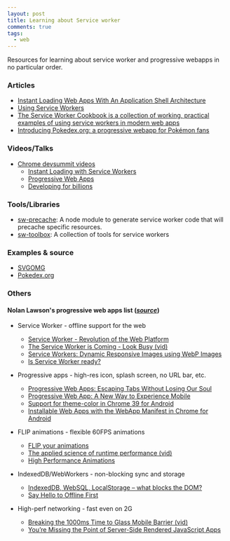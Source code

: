 ```yaml
---
layout: post
title: Learning about Service worker
comments: true
tags:
  - web
---
```


Resources for learning about service worker and progressive webapps in no
particular order.

### Articles

* [Instant Loading Web Apps With An Application Shell Architecture](https://medium.com/@addyosmani/instant-loading-web-apps-with-an-application-shell-architecture-7c0c2f10c73)
* [Using Service Workers](https://developer.mozilla.org/en-US/docs/Web/API/Service_Worker_API/Using_Service_Workers)
* [The Service Worker Cookbook is a collection of working, practical examples of using service workers in modern web apps](https://serviceworke.rs/index.html)
* [Introducing Pokedex.org: a progressive webapp for Pokémon fans](http://www.pocketjavascript.com/blog/2015/11/23/introducing-pokedex-org)

### Videos/Talks

* [Chrome devsummit videos](https://www.youtube.com/playlist?list=PLNYkxOF6rcICcHeQY02XLvoGL34rZFWZn)
  * [Instant Loading with Service Workers](https://www.youtube.com/watch?v=jCKZDTtUA2A&list=PLNYkxOF6rcICcHeQY02XLvoGL34rZFWZn&index=4)
  * [Progressive Web Apps](https://www.youtube.com/watch?v=MyQ8mtR9WxI&list=PLNYkxOF6rcICcHeQY02XLvoGL34rZFWZn&index=9)
  * [Developing for billions](https://www.youtube.com/watch?v=9jmqsq2OQjc&list=PLNYkxOF6rcICcHeQY02XLvoGL34rZFWZn&index=2)

### Tools/Libraries

* [sw-precache](https://github.com/GoogleChrome/sw-precache): A node module to
  generate service worker code that will precache specific resources.
* [sw-toolbox](https://github.com/GoogleChrome/sw-toolbox): A collection of
  tools for service workers

### Examples & source

* [SVGOMG](https://github.com/jakearchibald/svgomg)
* [Pokedex.org](https://github.com/nolanlawson/pokedex.org)

### Others

#### Nolan Lawson's progressive web apps list (*[source](https://gist.github.com/nolanlawson/d9e66349635452a95bb1)*)

* Service Worker - offline support for the web
  - [Service Worker - Revolution of the Web Platform](https://ponyfoo.com/articles/serviceworker-revolution)
  - [The Service Worker is Coming - Look Busy (vid)](https://www.youtube.com/watch?v=SmZ9XcTpMS4)
  - [Service Workers: Dynamic Responsive Images using WebP Images](http://deanhume.com/Home/BlogPost/service-workers--dynamic-responsive-images-using-webp-images/10132/)
  - [Is Service Worker ready?](https://jakearchibald.github.io/isserviceworkerready/)

* Progressive apps - high-res icon, splash screen, no URL bar, etc.
  - [Progressive Web Apps: Escaping Tabs Without Losing Our Soul](https://infrequently.org/2015/06/progressive-apps-escaping-tabs-without-losing-our-soul/)
  - [Progressive Web App: A New Way to Experience Mobile](http://tech-blog.flipkart.net/2015/11/progressive-web-app/)
  - [Support for theme-color in Chrome 39 for Android](https://developers.google.com/web/updates/2014/11/Support-for-theme-color-in-Chrome-39-for-Android)
  - [Installable Web Apps with the WebApp Manifest in Chrome for Android](https://developers.google.com/web/updates/2014/11/Support-for-installable-web-apps-with-webapp-manifest-in-chrome-38-for-Android)

* FLIP animations - flexible 60FPS animations
  - [FLIP your animations](https://aerotwist.com/blog/flip-your-animations/)
  - [The applied science of runtime performance (vid)](https://www.youtube.com/watch?v=RCFQu0hK6bU)
  - [High Performance Animations](http://www.html5rocks.com/en/tutorials/speed/high-performance-animations/)

* IndexedDB/WebWorkers - non-blocking sync and storage
  - [IndexedDB, WebSQL, LocalStorage – what blocks the DOM?](http://nolanlawson.com/2015/09/29/indexeddb-websql-localstorage-what-blocks-the-dom/)
  - [Say Hello to Offline First](http://hood.ie/blog/say-hello-to-offline-first.html)

* High-perf networking - fast even on 2G
  - [Breaking the 1000ms Time to Glass Mobile Barrier  (vid)](https://www.youtube.com/watch?v=Il4swGfTOSM)
  - [You’re Missing the Point of Server-Side Rendered JavaScript Apps](http://tomdale.net/2015/02/youre-missing-the-point-of-server-side-rendered-javascript-apps/)

